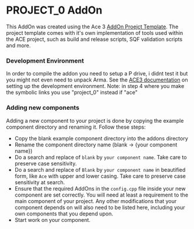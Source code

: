 # PROJECT_0 AddOn

This AddOn was created using the Ace 3 [AddOn Proejct Template](https://github.com/acemod/arma-project-template).
The project template comes with it's own implementation of tools used within the ACE project, such as build and release scripts, SQF validation scripts and more.

### Development Environment

In order to compile the addon you need to setup a P drive, i didnt test it but you might not even need to unpack Arma.
See the [ACE3 documentation](https://ace3mod.com/wiki/development/setting-up-the-development-environment.html) on setting up the development environment.
Note: in step 4 where you make the symbolic links you use "project_0" instead if "ace"

### Adding new components

Adding a new component to your project is done by copying the example component directory and renaming it. Follow these steps:

- Copy the blank example component directory into the addons directory
- Rename the component directory name (blank -> {your component name})
- Do a search and replace of `blank` by `your component name`. Take care to preserve case sensitivity.
- Do a search and replace of `Blank` by `your component name`  in beautified form, like `Ace` with upper and lower casing. Take care to preserve case sensitivity at search.
- Ensure that the required AddOns in the `config.cpp` file inside your new component are set correctly. You will need at least a requirement to the main component of your project. Any other modifications that your component depends on will also need to be listed here, including your own components that you depend upon.
- Start work on your component.
